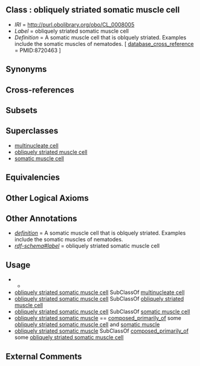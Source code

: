 
## Class : obliquely striated somatic muscle cell

 * *IRI* = http://purl.obolibrary.org/obo/CL_0008005
 * *Label* = obliquely striated somatic muscle cell
 * *Definition* = A somatic muscle cell that is oblquely striated.  Examples include the somatic muscles of nematodes. [ [database_cross_reference](../../ef/oboInOwl#hasDbXref.md) = PMID:8720463 ]

## Synonyms


## Cross-references


## Subsets


## Superclasses

 * [multinucleate cell](../../CL/28/CL_0000228.md)
 * [obliquely striated muscle cell](../../CL/44/CL_0000444.md)
 * [somatic muscle cell](../../CL/04/CL_0008004.md)

## Equivalencies


## Other Logical Axioms


## Other Annotations

 * *[definition](../../IAO/15/IAO_0000115.md)* = A somatic muscle cell that is oblquely striated.  Examples include the somatic muscles of nematodes.
 * *[rdf-schema#label](../../el/rdf-schema#label.md)* = obliquely striated somatic muscle cell

## Usage

 * -
 * [obliquely striated somatic muscle cell](../../CL/05/CL_0008005.md) SubClassOf [multinucleate cell](../../CL/28/CL_0000228.md)
 * [obliquely striated somatic muscle cell](../../CL/05/CL_0008005.md) SubClassOf [obliquely striated muscle cell](../../CL/44/CL_0000444.md)
 * [obliquely striated somatic muscle cell](../../CL/05/CL_0008005.md) SubClassOf [somatic muscle cell](../../CL/04/CL_0008004.md)
 * [obliquely striated somatic muscle](../../UBERON/97/UBERON_0014897.md) == [composed_primarily_of](../../RO/73/RO_0002473.md) some [obliquely striated somatic muscle cell](../../CL/05/CL_0008005.md) and [somatic muscle](../../UBERON/95/UBERON_0014895.md)
 * [obliquely striated somatic muscle](../../UBERON/97/UBERON_0014897.md) SubClassOf [composed_primarily_of](../../RO/73/RO_0002473.md) some [obliquely striated somatic muscle cell](../../CL/05/CL_0008005.md)

## External Comments

